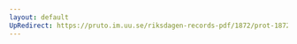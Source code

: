 ```yaml
---
layout: default
UpRedirect: https://pruto.im.uu.se/riksdagen-records-pdf/1872/prot-1872--fk--410/prot-1872--fk--410_005.pdf
---
```

